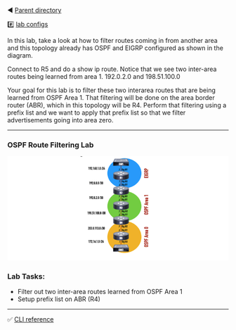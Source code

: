 ◀️ [Parent directory](../) 

#️⃣ [lab configs](./rfilter.yaml)

In this lab, take a look at how to filter routes coming in from another area and this topology already has OSPF and EIGRP configured as shown in the diagram.

Connect to R5 and do a show ip route.  Notice that we see two inter-area routes being learned from area 1.
192.0.2.0 and 198.51.100.0

Your goal for this lab is to filter these two interarea routes that are being learned from OSPF Area 1.  That filtering will be done on the area border router (ABR), which in this topology will be R4.  Perform that filtering using a prefix list and we want to apply that prefix list so that we filter advertisements going into area zero.

---

### OSPF Route Filtering Lab

![Lab topology](https://github.com/tech-zero/assets/blob/main/images/rfilter.png)

### Lab Tasks:
- Filter out two inter-area routes learned from OSPF Area 1
- Setup prefix list on ABR (R4)

---

:white_check_mark: [CLI reference](https://github.com/tech-zero/assets/blob/main/solutions/ospf2.md)
